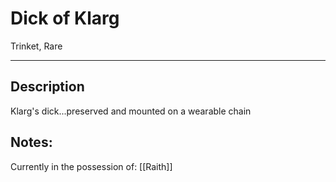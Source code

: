 
# Dick of Klarg
Trinket, Rare
___
## Description
Klarg's dick...preserved and mounted on a wearable chain
## Notes:
Currently in the possession of: [[Raith]]